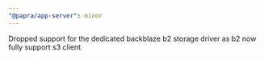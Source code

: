 ```yaml
---
"@papra/app-server": minor
---
```


Dropped support for the dedicated backblaze b2 storage driver as b2 now fully support s3 client
